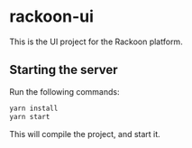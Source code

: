 # rackoon-ui

This is the UI project for the Rackoon platform.

## Starting the server

Run the following commands:

```javascript
yarn install
yarn start
```

This will compile the project, and start it.
